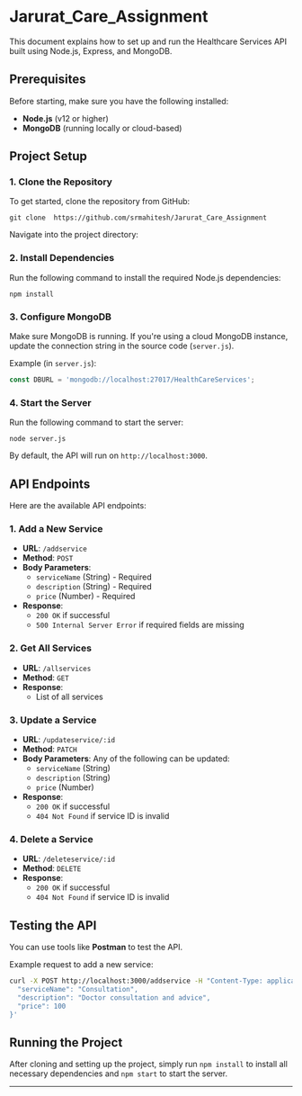# Jarurat_Care_Assignment

This document explains how to set up and run the Healthcare Services API built using Node.js, Express, and MongoDB.

## Prerequisites

Before starting, make sure you have the following installed:
- **Node.js** (v12 or higher)
- **MongoDB** (running locally or cloud-based)

## Project Setup

### 1. Clone the Repository

To get started, clone the repository from GitHub:

```
git clone  https://github.com/srmahitesh/Jarurat_Care_Assignment
```

Navigate into the project directory:


### 2. Install Dependencies

Run the following command to install the required Node.js dependencies:

```
npm install
```

### 3. Configure MongoDB

Make sure MongoDB is running. If you're using a cloud MongoDB instance, update the connection string in the source code (`server.js`).

Example (in `server.js`):
```js
const DBURL = 'mongodb://localhost:27017/HealthCareServices';
```

### 4. Start the Server

Run the following command to start the server:

```
node server.js
```

By default, the API will run on `http://localhost:3000`.

## API Endpoints

Here are the available API endpoints:

### 1. Add a New Service
- **URL**: `/addservice`
- **Method**: `POST`
- **Body Parameters**:
  - `serviceName` (String) - Required
  - `description` (String) - Required
  - `price` (Number) - Required
- **Response**:
  - `200 OK` if successful
  - `500 Internal Server Error` if required fields are missing

### 2. Get All Services
- **URL**: `/allservices`
- **Method**: `GET`
- **Response**: 
  - List of all services

### 3. Update a Service
- **URL**: `/updateservice/:id`
- **Method**: `PATCH`
- **Body Parameters**: Any of the following can be updated:
  - `serviceName` (String)
  - `description` (String)
  - `price` (Number)
- **Response**:
  - `200 OK` if successful
  - `404 Not Found` if service ID is invalid

### 4. Delete a Service
- **URL**: `/deleteservice/:id`
- **Method**: `DELETE`
- **Response**:
  - `200 OK` if successful
  - `404 Not Found` if service ID is invalid



## Testing the API

You can use tools like **Postman** to test the API.

Example request to add a new service:
```bash
curl -X POST http://localhost:3000/addservice -H "Content-Type: application/json" -d '{
  "serviceName": "Consultation",
  "description": "Doctor consultation and advice",
  "price": 100
}'
```

## Running the Project

After cloning and setting up the project, simply run `npm install` to install all necessary dependencies and `npm start` to start the server.

---
